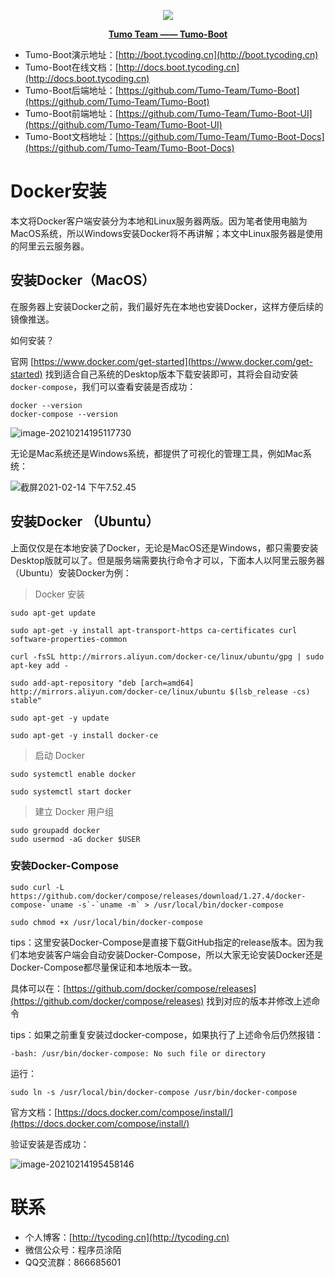 <p align="center">
    <img src="http://cdn.tycoding.cn/MIK-WxRzP9.png" />
</p>
<p align="center">
    <a href="https://github.com/Tumo-Team" target="_blank">
        <strong>Tumo Team —— Tumo-Boot</strong>
    </a>
</p>



- Tumo-Boot演示地址：[http://boot.tycoding.cn](http://boot.tycoding.cn)
- Tumo-Boot在线文档：[http://docs.boot.tycoding.cn](http://docs.boot.tycoding.cn)
- Tumo-Boot后端地址：[https://github.com/Tumo-Team/Tumo-Boot](https://github.com/Tumo-Team/Tumo-Boot)
- Tumo-Boot前端地址：[https://github.com/Tumo-Team/Tumo-Boot-UI](https://github.com/Tumo-Team/Tumo-Boot-UI)
- Tumo-Boot文档地址：[https://github.com/Tumo-Team/Tumo-Boot-Docs](https://github.com/Tumo-Team/Tumo-Boot-Docs)



# Docker安装

本文将Docker客户端安装分为本地和Linux服务器两版。因为笔者使用电脑为MacOS系统，所以Windows安装Docker将不再讲解；本文中Linux服务器是使用的阿里云云服务器。

## 安装Docker（MacOS）

在服务器上安装Docker之前，我们最好先在本地也安装Docker，这样方便后续的镜像推送。

如何安装？

官网 [https://www.docker.com/get-started](https://www.docker.com/get-started) 找到适合自己系统的Desktop版本下载安装即可，其将会自动安装`docker-compose`，我们可以查看安装是否成功：

```shell script
docker --version
docker-compose --version
```

![image-20210214195117730](http://cdn.tycoding.cn/20210214195117.png)

无论是Mac系统还是Windows系统，都提供了可视化的管理工具，例如Mac系统：

![截屏2021-02-14 下午7.52.45](http://cdn.tycoding.cn/20210214195249.png)

## 安装Docker （Ubuntu）

上面仅仅是在本地安装了Docker，无论是MacOS还是Windows，都只需要安装Desktop版就可以了。但是服务端需要执行命令才可以，下面本人以阿里云服务器（Ubuntu）安装Docker为例：

> Docker 安装

```shell script
sudo apt-get update

sudo apt-get -y install apt-transport-https ca-certificates curl software-properties-common

curl -fsSL http://mirrors.aliyun.com/docker-ce/linux/ubuntu/gpg | sudo apt-key add -

sudo add-apt-repository "deb [arch=amd64] http://mirrors.aliyun.com/docker-ce/linux/ubuntu $(lsb_release -cs) stable"

sudo apt-get -y update

sudo apt-get -y install docker-ce
```

> 启动 Docker 

```shell script
sudo systemctl enable docker

sudo systemctl start docker
```

> 建立 Docker 用户组

```shell script
sudo groupadd docker
sudo usermod -aG docker $USER
```

### 安装Docker-Compose

```shell script
sudo curl -L https://github.com/docker/compose/releases/download/1.27.4/docker-compose-`uname -s`-`uname -m` > /usr/local/bin/docker-compose

sudo chmod +x /usr/local/bin/docker-compose
```

tips：这里安装Docker-Compose是直接下载GitHub指定的release版本。因为我们本地安装客户端会自动安装Docker-Compose，所以大家无论安装Docker还是Docker-Compose都尽量保证和本地版本一致。

具体可以在：[https://github.com/docker/compose/releases](https://github.com/docker/compose/releases) 找到对应的版本并修改上述命令

tips：如果之前重复安装过docker-compose，如果执行了上述命令后仍然报错：

```shell
-bash: /usr/bin/docker-compose: No such file or directory
```

运行：

```shell
sudo ln -s /usr/local/bin/docker-compose /usr/bin/docker-compose
```

官方文档：[https://docs.docker.com/compose/install/](https://docs.docker.com/compose/install/)

验证安装是否成功：

![image-20210214195458146](http://cdn.tycoding.cn/20210214195458.png)



# 联系

- 个人博客：[http://tycoding.cn](http://tycoding.cn)
- 微信公众号：程序员涂陌
- QQ交流群：866685601

